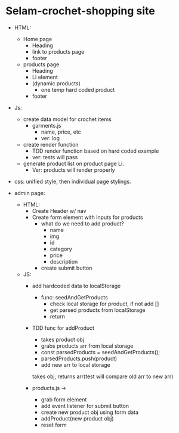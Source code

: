 # Selam-crochet-shopping site

- HTML:

  - Home page
    - Heading
    - link to products page
    - footer
  - products page
    - Heading
    - Li element
    - (dynamic products)
      - one temp hard coded product
    - footer

- Js:

  - create data model for crochet items
    - garments.js
      - name, price, etc 
      - ver: log
  - create render function
    - TDD render function based on hard coded example
    - ver: tests will pass
  - generate product list on product page Li.
    - Ver: products will render properly

- css: unified style, then individual page stylings.

- admin page: 
    - HTML: 
        - Create Header w/ nav
        - Create form element with inputs for products
            - what do we need to add product?
                - name
                - img
                - id
                - category
                - price
                - description
            - create submit button
    - JS: 
        - add hardcoded data to localStorage
           - func: seedAndGetProducts
                - check local storage for product, if not add []
                - get parsed products from localStorage
                - return 
        - TDD func for addProduct
            - takes product obj
            - grabs products arr from local storage
            - const parsedProducts = seedAndGetProducts();
            - parsedProducts.push(product)
            - add new arr to local storage

            takes obj, returns arr(test will compare old arr to new arr) 

        - products.js ->
            - grab form element
            - add event listener for submit button
            - create new product obj using form data
            - addProduct(new product obj)
            - reset form 